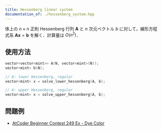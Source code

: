 ```yaml
---
title: Hessenberg linear system
documentation_of: ./hessenberg_system.hpp
---
```


体上の $n \times n$ 正則 Hessenberg 行列 $\mathbf{A}$ と $n$ 次元ベクトル $b$ に対して，線形方程式系 $\mathbf{A} \mathbf{x} = \mathbf{b}$ を解く．計算量は $O(n^2)$．

## 使用方法

```cpp
vector<vector<mint>> A(N, vector<mint>(N));
vector<mint> b(N);

// A: lower Hessenberg, regular
vector<mint> x = solve_lower_hessenberg(A, b);

// A: upper Hessenberg, regular
vector<mint> x = solve_upper_hessenberg(A, b);
```

## 問題例

- [AtCoder Beginner Contest 249 Ex - Dye Color](https://atcoder.jp/contests/abc249/tasks/abc249_h)
